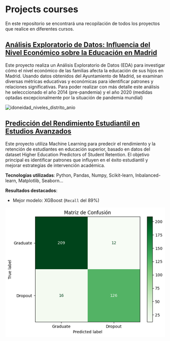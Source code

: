 # Projects courses
En este repositorio se encontrará una recopilación de todos los proyectos que realice en diferentes cursos.

## [Análisis Exploratorio de Datos: Influencia del Nivel Económico sobre la Educación en Madrid](EDA_education)

Este proyecto realiza un Análisis Exploratorio de Datos (EDA) para investigar cómo el nivel económico de las familias afecta la educación de sus hijos en Madrid. Usando datos obtenidos del Ayuntamiento de Madrid, se examinan diversas métricas educativas y económicas para identificar patrones y relaciones significativas. Para poder realizar con más detalle este análisis he selecccionado el año 2014 (pre-pandemia) y el año 2020 (medidas optadas excepcionalmente por la situación de pandemia mundial)

![idoneidad_niveles_distrito_anio](https://github.com/user-attachments/assets/ede34fbf-d49d-46a5-958d-2acda2c526e2)

## [Predicción del Rendimiento Estudiantil en Estudios Avanzados](ML_education)
Este proyecto utiliza Machine Learning para predecir el rendimiento y la retención de estudiantes en educación superior, basado en datos del dataset Higher Education Predictors of Student Retention. El objetivo principal es identificar patrones que influyen en el éxito estudiantil y mejorar estrategias de intervención académica.

**Tecnologías utilizadas**: Python, Pandas, Numpy, Scikit-learn, Inbalanced-learn, Matplotlib, Seaborn...

**Resultados destacados**:
- Mejor modelo: XGBoost (`Recall` del 89%)

![Matriz_de_confusion](https://github.com/somm14/projects_courses/blob/main/ML_education/src/data/images/matrix_confussion.png)
